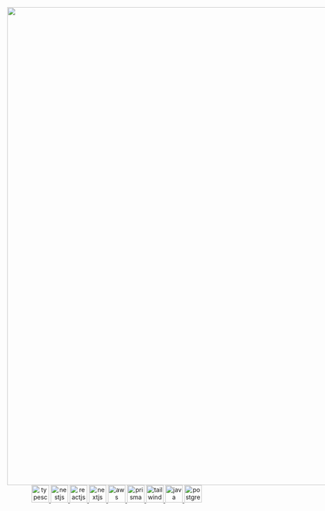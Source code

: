 
<!-- <img src="https://lejvbnwerlkbvjsriprov.vercel.app/api/top-langs/?username=Xa-v&layout=compact&show_icons=true&count_private=true&theme=dark" style="width:1100px !important;max-width: 1100px !important;" />  -->
<img src="https://github-readme-stats.vercel.app/api/top-langs/?username=Xa-v&layout=compact&show_icons=true&count_private=true&theme=dark" style="width:1100px !important;max-width: 1100px !important;" />

<!-- [![Top Langs](https:///api/top-langs/?username=Xa-v&layout=pie)](https://github.com/Xa-v/github-readme-stats) -->


<!-- <img src="https://github-readme-stats.vercel.app/api/top-langs/?username=Xa-v&layout=pie&show_icons=true&count_private=true&theme=dark" style="width:1100px !important;max-width: 1100px !important;" /> -->
<div style="text-align: center !important;">
<a href="https://www.typescriptlang.org/" target="_blank" rel="noreferrer">
    <img src="https://skillicons.dev/icons?i=typescript" alt="typescript" width="40" height="40"/>
  </a>
  <a href="https://nestjs.com/" target="_blank" rel="noreferrer">
    <img src="https://skillicons.dev/icons?i=nestjs" alt="nestjs" width="40" height="40"/>
  </a>
    <a href="https://react.dev/" target="_blank" rel="noreferrer">
    <img src="https://skillicons.dev/icons?i=react" alt="reactjs" width="40" height="40"/>
  </a>
   <a href="https://nextjs.org/" target="_blank" rel="noreferrer">
    <img src="https://skillicons.dev/icons?i=nextjs" alt="nextjs" width="40" height="40"/>
  </a>
   <a href="https://aws.amazon.com/" target="_blank" rel="noreferrer">
    <img src="https://skillicons.dev/icons?i=aws" alt="aws" width="40" height="40"/>
  </a>
    <a href="https://www.prisma.io//" target="_blank" rel="noreferrer">
    <img src="https://skillicons.dev/icons?i=prisma" alt="prisma" width="40" height="40"/>
  </a>
 <a href="https://tailwindcss.com/" target="_blank" rel="noreferrer">
    <img src="https://skillicons.dev/icons?i=tailwind" alt="tailwind" width="40" height="40"/>
  </a>
  <a href="https://java.com/" target="_blank" rel="noreferrer">
    <img src="https://skillicons.dev/icons?i=java" alt="java" width="40" height="40"/>
  </a>
  <a href="https://postgresql.org/" target="_blank" rel="noreferrer">
    <img src="https://skillicons.dev/icons?i=postgres" alt="postgres" width="40" height="40"/>
  </a>

  </div>

